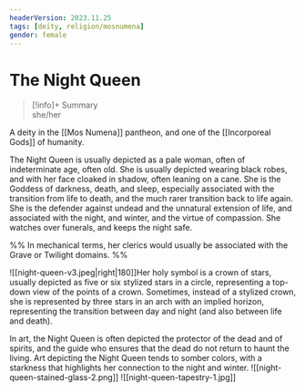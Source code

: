 ```yaml
---
headerVersion: 2023.11.25
tags: [deity, religion/mosnumena]
gender: female
---
```

# The Night Queen
>[!info]+ Summary  
> she/her

A deity in the [[Mos Numena]] pantheon, and one of the [[Incorporeal Gods]] of humanity. 

The Night Queen is usually depicted as a pale woman, often of indeterminate age, often old. She is usually depicted wearing black robes, and with her face cloaked in shadow, often leaning on a cane. She is the Goddess of darkness, death, and sleep, especially associated with the transition from life to death, and the much rarer transition back to life again. She is the defender against undead and the unnatural extension of life, and associated with the night, and winter, and the virtue of compassion. She watches over funerals, and keeps the night safe.

%% In mechanical terms, her clerics would usually be associated with the Grave or Twilight domains. %%

![[night-queen-v3.jpeg|right|180]]Her holy symbol is a crown of stars, usually depicted as five or six stylized stars in a circle, representing a top-down view of the points of a crown. Sometimes, instead of a stylized crown, she is represented by three stars in an arch with an implied horizon, representing the transition between day and night (and also between life and death).

In art, the Night Queen is often depicted the protector of the dead and of spirits, and the guide who ensures that the dead do not return to haunt the living. Art depicting the Night Queen tends to somber colors, with a starkness that highlights her connection to the night and winter. 
![[night-queen-stained-glass-2.png]]
![[night-queen-tapestry-1.jpg]]
